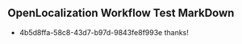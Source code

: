 ## OpenLocalization Workflow Test MarkDown
* 4b5d8ffa-58c8-43d7-b97d-9843fe8f993e 
thanks!<!--HONumber=Mar16_HO2-->
